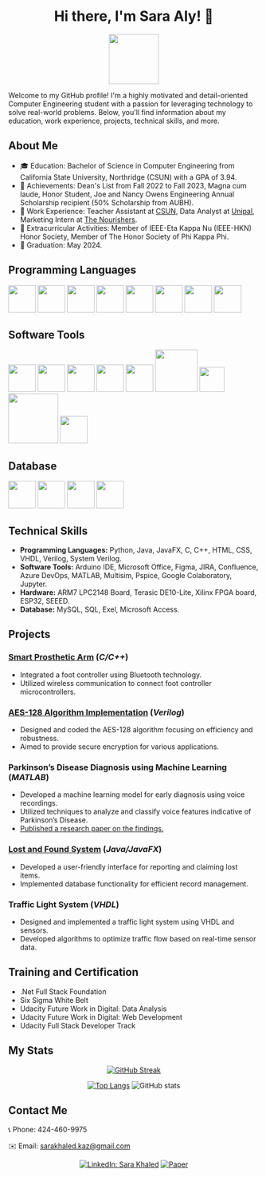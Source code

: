 <div align="center">
  
# Hi there, I'm Sara Aly! 👋
<img src="https://i.giphy.com/media/v1.Y2lkPTc5MGI3NjExcjA5b3VhMDFyNnhxdnI3aHVlZGg1dmY2cmI2YWRra3k2NGhpYzhjbiZlcD12MV9pbnRlcm5hbF9naWZfYnlfaWQmY3Q9Zw/du3J3cXyzhj75IOgvA/giphy.gif" width="100"/>

</div>
  
Welcome to my GitHub profile! I'm a highly motivated and detail-oriented Computer Engineering student with a passion for leveraging technology to solve real-world problems. Below, you'll find information about my education, work experience, projects, technical skills, and more.

## About Me

- 🎓 Education: Bachelor of Science in Computer Engineering from California State University, Northridge (CSUN) with a GPA of 3.94.
- 🌟 Achievements: Dean's List from Fall 2022 to Fall 2023, Magna cum laude, Honor Student, Joe and Nancy Owens Engineering Annual Scholarship recipient (50% Scholarship from AUBH).
- 💼 Work Experience: Teacher Assistant at [CSUN](https://w2.csun.edu/), Data Analyst at [Unipal](https://unipal.me/en-bh/), Marketing Intern at [The Nourishers](https://thenourishers.com/).
- 🏅 Extracurricular Activities: Member of IEEE-Eta Kappa Nu (IEEE-HKN) Honor Society, Member of The Honor Society of Phi Kappa Phi.
- 📅 Graduation: May 2024.

## Programming Languages
<div>
  <img src="https://img.icons8.com/?size=100&id=TpULddJc4gTh&format=png&color=000000" width="55"/> <img src="https://img.icons8.com/?size=100&id=shQTXiDQiQVR&format=png&color=000000" width="55"/> <img src="https://img.icons8.com/?size=100&id=mhwmyz1eu7T5&format=png&color=000000" width="55"/> <img src="https://img.icons8.com/?size=100&id=r5Y16PcDkoWI&format=png&color=0000000" width="55"/> <img src="https://img.icons8.com/?size=100&id=Pd2x9GWu9ovX&format=png&color=000000" width="55"/> <img src="https://img.icons8.com/?size=100&id=l75OEUJkPAk4&format=png&color=000000" width="55"/> <img src="https://img.icons8.com/?size=100&id=v8RpPQUwv0N8&format=png&color=000000" width="55"/> <img src="https://img.icons8.com/?size=100&id=7gdY5qNXaKC0&format=png&color=000000" width="55"/> 
</div>

## Software Tools
<div>
  <img src="https://img.icons8.com/?size=100&id=Of4lZV2lwBQI&format=png&color=000000" width="55"/> <img src="https://img.icons8.com/?size=100&id=vIbsCQXkSp6l&format=png&color=000000" width="55"/> <img src="https://img.icons8.com/?size=100&id=W0YEwBDDfTeu&format=png&color=000000" width="55"/> <img src="https://cdn.icon-icons.com/icons2/2699/PNG/512/atlassian_jira_logo_icon_170511.png" width="55"/> <img src="https://img.icons8.com/?size=100&id=gYRR6rys6REq&format=png&color=000000" width="55"/> <img src="https://logowik.com/content/uploads/images/azure-devops1866.jpg" width="85"/> <img src="https://upload.wikimedia.org/wikipedia/commons/d/de/Multisim_logo.jpg" width="50"/> <img src="https://upload.wikimedia.org/wikipedia/commons/d/d0/Google_Colaboratory_SVG_Logo.svg" width="100"/> <img src="https://img.icons8.com/?size=100&id=J0SgMWzAxqFj&format=png&color=000000" width="55"/> 
</div>

## Database
<div>
  <img src="https://img.icons8.com/?size=100&id=9nLaR5KFGjN0&format=png&color=000000" width="55"/> <img src="https://img.icons8.com/?size=100&id=ywH6EJgZ7sm5&format=png&color=000000" width="55"/> <img src="https://img.icons8.com/?size=100&id=JdOSrU3pawBf&format=png&color=000000" width="55"/> <img src="https://img.icons8.com/?size=100&id=BEMhRoRy403e&format=png&color=000000" width="55"/> 
</div>

## Technical Skills
- **Programming Languages:** Python, Java, JavaFX, C, C++, HTML, CSS, VHDL, Verilog, System Verilog.
- **Software Tools:** Arduino IDE, Microsoft Office, Figma, JIRA, Confluence, Azure DevOps, MATLAB, Multisim, Pspice, Google Colaboratory, Jupyter.
- **Hardware:** ARM7 LPC2148 Board, Terasic DE10-Lite, Xilinx FPGA board, ESP32, SEEED.
- **Database:** MySQL, SQL, Exel, Microsoft Access.

## Projects
### [Smart Prosthetic Arm](https://github.com/sara-kaz/Smart-Prosthesis-7th-Cohort) (*C/C++*)
- Integrated a foot controller using Bluetooth technology.
- Utilized wireless communication to connect foot controller microcontrollers.
### [AES-128 Algorithm Implementation](https://github.com/sara-kaz/AES-128) (*Verilog*)
- Designed and coded the AES-128 algorithm focusing on efficiency and robustness.
- Aimed to provide secure encryption for various applications.
### Parkinson’s Disease Diagnosis using Machine Learning (*MATLAB*)
- Developed a machine learning model for early diagnosis using voice recordings.
- Utilized techniques to analyze and classify voice features indicative of Parkinson’s Disease.
- [Published a research paper on the findings.](https://link.springer.com/chapter/10.1007/978-981-19-7742-8_4)
### [Lost and Found System](https://github.com/sara-kaz/Lost-Found) (*Java/JavaFX*)
- Developed a user-friendly interface for reporting and claiming lost items.
- Implemented database functionality for efficient record management.
### Traffic Light System (*VHDL*)
- Designed and implemented a traffic light system using VHDL and sensors.
- Developed algorithms to optimize traffic flow based on real-time sensor data.
## Training and Certification
- .Net Full Stack Foundation
- Six Sigma White Belt
- Udacity Future Work in Digital: Data Analysis
- Udacity Future Work in Digital: Web Development
- Udacity Full Stack Developer Track

## My Stats 
<div align="center">

  [![GitHub Streak](http://github-readme-streak-stats.herokuapp.com?user=sara-kaz&theme=buefy&card_width=650&hide_border=true)](https://git.io/streak-stats)
 
  [![Top Langs](https://github-readme-stats.vercel.app/api/top-langs/?username=sara-kaz&layout=donut&theme=buefy&card_width=300&card_height=300&hide_border=true)](https://github.com/anuraghazra/github-readme-stats)
  ![GitHub stats](https://github-readme-stats.vercel.app/api?username=sara-kaz&show_icons=true&theme=buefy&card_width=300&card_height=300&hide_rank=true&hide_border=true)
  
  
</div>

## Contact Me
📞 Phone: 424-460-9975

✉️ Email: sarakhaled.kaz@gmail.com
<div align="center">
  
  
  [![LinkedIn: Sara Khaled](https://img.icons8.com/?size=55&id=xuvGCOXi8Wyg&format=png&color=000000)](https://www.linkedin.com/in/sara-khaled-9a3a741ab/)
[![Paper](https://img.icons8.com/?size=55&id=x2npT763PzXe&format=png&color=000000)](https://link.springer.com/chapter/10.1007/978-981-19-7742-8_4)

</div>

<!--
**sara-kaz/sara-kaz** is a ✨ _special_ ✨ repository because its `README.md` (this file) appears on your GitHub profile.

Here are some ideas to get you started:

- 🔭 I’m currently working on ...
- 🌱 I’m currently learning ...
- 👯 I’m looking to collaborate on ...
- 🤔 I’m looking for help with ...
- 💬 Ask me about ...
- 📫 How to reach me: ...
- 😄 Pronouns: ...
- ⚡ Fun fact: ...
-->
